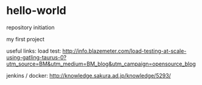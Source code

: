 # hello-world
repository initiation

my first project

useful links:
load test:
<http://info.blazemeter.com/load-testing-at-scale-using-gatling-taurus-0?utm_source=BM&utm_medium=BM_blog&utm_campaign=opensource_blog>

jenkins / docker:
<http://knowledge.sakura.ad.jp/knowledge/5293/>
